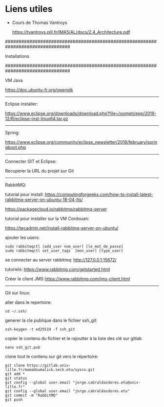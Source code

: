 # Liens utiles

- Cours de Thomas Vantroys

	https://tvantroys.plil.fr/IMA5/AL/docs/2.4_Architecture.pdf
	
################################################################################

Installations

################################################################################

VM Java

https://doc.ubuntu-fr.org/openjdk

--------------------------------------------------------------------------------
Eclipse installer:

https://www.eclipse.org/downloads/download.php?file=/oomph/epp/2019-12/R/eclipse-inst-linux64.tar.gz

--------------------------------------------------------------------------------
Spring:

https://www.eclipse.org/community/eclipse_newsletter/2018/february/springboot.php


--------------------------------------------------------------------------------
Connecter GIT et Eclipse:

Recuperer la URL du projet sur Git




--------------------------------------------------------------------------------
RabbitMQ:

tutorial pour install:
https://computingforgeeks.com/how-to-install-latest-rabbitmq-server-on-ubuntu-18-04-lts/

https://packagecloud.io/rabbitmq/rabbitmq-server


tutorial pour installer sur la VM Cordouan:

 https://tecadmin.net/install-rabbitmq-server-on-ubuntu/

ajouter les users:

    sudo rabbitmqctl [add_user nom_user] [le_mot_de_passe]
    sudo rabbitmqctl set_user_tags  [mon_user] [type_user]

se connecter au server rabbitmq:
http://127.0.0.1:15672/

tutoriels:
https://www.rabbitmq.com/getstarted.html

Créer le client JMS
https://www.rabbitmq.com/jms-client.html
 
--------------------------------------------------------------------------------
Git sur linux:

aller dans le repertoire:

	cd ~/.ssh/

generer la cle publique dans le fichier ssh_git:

	ssh-keygen -t ed25519 -f ssh_git

copier le contenu du fichier et le rajoutter à la liste des clé sur gitlab 

	nano ssh_git.pub 

clone tout le contenu sur git vers le répertoire:

	git clone https://gitlab.univ-lille.fr/mamadoumalick.seck.etu/sysco.git
	git add *
	git status 
	git config --global user.email "jorge.cabraldasdores.etu@univ-lille.fr"
	git config --global user.email "jorge.cabraldasdores.etu"
	git commit -m "RabbitMQ"
	git push

